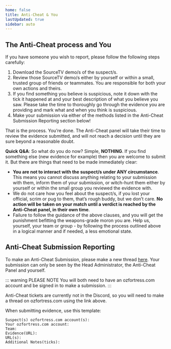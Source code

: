 ```yaml
---
home: false
title: Anti-Cheat & You
lastUpdated: true
sidebar: auto
---
```


## The Anti-Cheat process and You
If you have someone you wish to report, please follow the following steps carefully:
1. Download the SourceTV demo/s of the suspect/s.
2. Review those SourceTV demo/s either by yourself or within a small, trusted group of friends or teammates. You are responsible for both your own actions and theirs.
3. If you find something you believe is suspicious, note it down with the tick it happened at and your best description of what you believe you saw. Please take the time to thoroughly go through the evidence you are providing and mark what and when you think is suspicious.
4. Make your submission via either of the methods listed in the Anti-Cheat Submission Reporting section below!

That is the process. You’re done. The Anti-Cheat panel will take their time to review the evidence submitted, and will not reach a decision until they are sure beyond a reasonable doubt.

**Quick Q&A**: So what do you do now? Simple, **NOTHING**. If you find something else (new evidence for example) then you are welcome to submit it. But there are things that need to be made immediately clear:
+ **You are not to interact with the suspect/s under ANY circumstance**. This means you cannot discuss anything relating to your submission with them, inform them of your submission, or witch-hunt them either by yourself or within the small group you reviewed the evidence with. 
+ We do not care how you feel about the suspect/s, if you lost your official, scrim or pug to them, that’s rough buddy, but we don’t care. **No action will be taken on your match until a verdict is reached by the Anti-Cheat panel, in their own time**.
+ Failure to follow the guidance of the above clauses, and you will get the punishment befitting the weapons-grade moron you are. Help us, yourself, your team or group - by following the process outlined above in a logical manner and if needed, a less emotional state.

## Anti-Cheat Submission Reporting
To make an Anti-Cheat Submission, please make a new thread [here](https://ozfortress.com/forums/threads/new?topic=17). Your submission can only be seen by the Head Administrator, the Anti-Cheat Panel and yourself.

::: warning PLEASE NOTE
You will both need to have an ozfortress.com account and be signed in to make a submission.
:::

Anti-Cheat tickets are currently not in the Discord, so you will need to make a thread on ozfortress.com using the link above.

When submitting evidence, use this template:
```
Suspect(s) ozfortress.com account(s):
Your ozfortress.com account:
Team:
Evidence(URL):
URL(s):
Additional Notes(ticks):
```